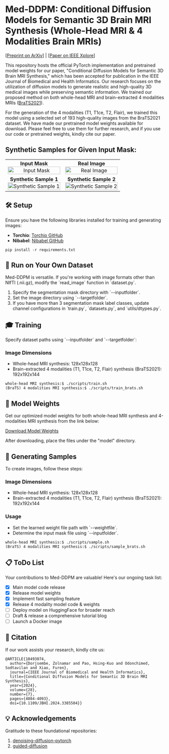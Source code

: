 <!-- #region -->
# Med-DDPM: Conditional Diffusion Models for Semantic 3D Brain MRI Synthesis (Whole-Head MRI & 4 Modalities Brain MRIs)


[[Preprint on ArXiv](https://arxiv.org/pdf/2305.18453.pdf)] | [[Paper on IEEE Xplore](https://ieeexplore.ieee.org/document/10493074)] 

This repository hosts the official PyTorch implementation and pretrained model weights for our paper, "Conditional Diffusion Models for Semantic 3D Brain MRI Synthesis," which has been accepted for publication in the IEEE Journal of Biomedical and Health Informatics. Our research focuses on the utilization of diffusion models to generate realistic and high-quality 3D medical images while preserving semantic information. We trained our proposed method on both whole-head MRI and brain-extracted 4 modalities MRIs (<a href="http://braintumorsegmentation.org/">BraTS2021</a>).

For the generation of the 4 modalities (T1, T1ce, T2, Flair), we trained this model using a selected set of 193 high-quality images from the BraTS2021 dataset. We have made our pretrained model weights available for download. Please feel free to use them for further research, and if you use our code or pretrained weights, kindly cite our paper.


## Synthetic Samples for Given Input Mask:

<table>
  <tr>
    <td align="center">
      <strong>Input Mask</strong><br>
      <img id="img_0" src="images/img_0.gif" alt="Input Mask" width="100%">
    </td>
    <td align="center">
      <strong>Real Image</strong><br>
      <img id="img_1" src="images/img_1.gif" alt="Real Image" width="100%">
    </td>
  </tr>
  <tr>
    <td align="center">
      <strong>Synthetic Sample 1</strong><br>
      <img id="img_2" src="images/img_2.gif" alt="Synthetic Sample 1" width="100%">
    </td>
    <td align="center">
      <strong>Synthetic Sample 2</strong><br>
      <img id="img_3" src="images/img_3.gif" alt="Synthetic Sample 2" width="100%">
    </td>
  </tr>
</table>
<!-- #endregion -->

## 🛠️ Setup 

Ensure you have the following libraries installed for training and generating images:

- **Torchio**: [Torchio GitHub](https://github.com/fepegar/torchio)
- **Nibabel**: [Nibabel GitHub](https://github.com/nipy/nibabel)

```
pip install -r requirements.txt
```

## 🚀 Run on Your Own Dataset

Med-DDPM is versatile. If you're working with image formats other than NIfTI (.nii.gz), modify the \`read_image\` function in \`dataset.py\`.

1. Specify the segmentation mask directory with \`--inputfolder\`.
2. Set the image directory using \`--targetfolder\`.
3. If you have more than 3 segmentation mask label classes, update channel configurations in \`train.py\`, \`datasets.py\`, and \`utils/dtypes.py\`.

## 🎓 Training 

Specify dataset paths using \`--inputfolder\` and \`--targetfolder\`:

### Image Dimensions

- Whole-head MRI synthesis: 128x128x128
- Brain-extracted 4 modalities (T1, T1ce, T2, Flair) synthesis (BraTS2021): 192x192x144

```
whole-head MRI synthesis:$ ./scripts/train.sh
(BraTS) 4 modalities MRI synthesis:$ ./scripts/train_brats.sh
```

## 🧠 Model Weights

Get our optimized model weights for both whole-head MRI synthesis and 4-modalities MRI synthesis from the link below:

[Download Model Weights](https://drive.google.com/drive/folders/1t6jk5MrKt34JYClgfijlbNYePIcTEQvJ?usp=sharing)

After downloading, place the files under the "model" directory.

## 🎨 Generating Samples

To create images, follow these steps:

### Image Dimensions

- Whole-head MRI synthesis: 128x128x128
- Brain-extracted 4 modalities (T1, T1ce, T2, Flair) synthesis (BraTS2021): 192x192x144

### Usage

- Set the learned weight file path with \`--weightfile\`.
- Determine the input mask file using \`--inputfolder\`.

```
whole-head MRI synthesis:$ ./scripts/sample.sh
(BraTS) 4 modalities MRI synthesis:$ ./scripts/sample_brats.sh
```

## 📋 ToDo List

Your contributions to Med-DDPM are valuable! Here's our ongoing task list:

- [x] Main model code release
- [x] Release model weights 
- [x] Implement fast sampling feature
- [x] Release 4 modality model code & weights
- [ ] Deploy model on HuggingFace for broader reach
- [ ] Draft & release a comprehensive tutorial blog
- [ ] Launch a Docker image

## 📜 Citation

If our work assists your research, kindly cite us:
```
@ARTICLE{10493074,
  author={Dorjsembe, Zolnamar and Pao, Hsing-Kuo and Odonchimed, Sodtavilan and Xiao, Furen},
  journal={IEEE Journal of Biomedical and Health Informatics}, 
  title={Conditional Diffusion Models for Semantic 3D Brain MRI Synthesis}, 
  year={2024},
  volume={28},
  number={7},
  pages={4084-4093},
  doi={10.1109/JBHI.2024.3385504}}
```

## 💡 Acknowledgements

Gratitude to these foundational repositories:

1. [denoising-diffusion-pytorch](https://github.com/lucidrains/denoising-diffusion-pytorch)
2. [guided-diffusion](https://github.com/openai/guided-diffusion)


```python

```
